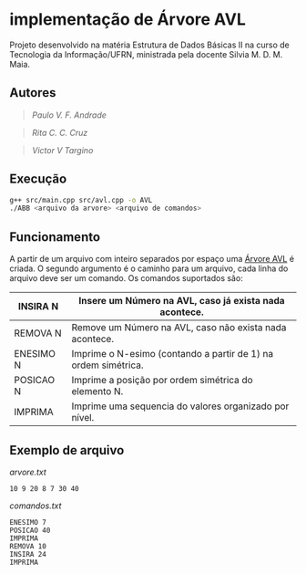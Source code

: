 
#   implementação de Árvore AVL
Projeto desenvolvido na matéria Estrutura de Dados Básicas II na curso de Tecnologia da Informação/UFRN, ministrada pela docente Silvia M. D. M. Maia.
## Autores
> *Paulo V. F. Andrade*

> *Rita C. C.  Cruz*

> *Victor V Targino*

## Execução
```bash
g++ src/main.cpp src/avl.cpp -o AVL
./ABB <arquivo da arvore> <arquivo de comandos>
```
## Funcionamento
A partir de um arquivo com inteiro separados por espaço uma [Árvore AVL](https://pt.wikipedia.org/wiki/%C3%81rvore_AVL) é criada. O segundo argumento é o caminho para um arquivo, cada linha do arquivo deve ser um comando. Os comandos suportados são:


| INSIRA N  | Insere um Número na AVL, caso já exista nada acontece.        |
|-----------|---------------------------------------------------------------|
|  REMOVA N | Remove um Número na AVL, caso não exista nada acontece.       |
| ENESIMO N | Imprime o N-esimo (contando a partir de 1) na ordem simétrica. |
| POSICAO N | Imprime a posição por ordem simétrica do elemento N.                          |
| IMPRIMA   | Imprime uma sequencia do valores organizado por nível.         |

## Exemplo de arquivo
_arvore.txt_
```
10 9 20 8 7 30 40
```
_comandos.txt_
```
ENESIMO 7
POSICAO 40
IMPRIMA
REMOVA 10
INSIRA 24
IMPRIMA
```
